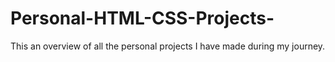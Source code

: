 # Personal-HTML-CSS-Projects-
This an overview of all the personal projects I have made during my journey.
